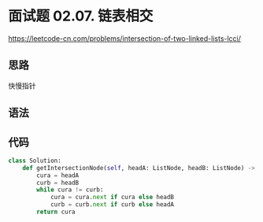 # 面试题 02.07. 链表相交
https://leetcode-cn.com/problems/intersection-of-two-linked-lists-lcci/
## 思路
快慢指针
## 语法

## 代码
```python
class Solution:
    def getIntersectionNode(self, headA: ListNode, headB: ListNode) -> ListNode:
        cura = headA
        curb = headB
        while cura != curb:
            cura = cura.next if cura else headB
            curb = curb.next if curb else headA
        return cura

```

